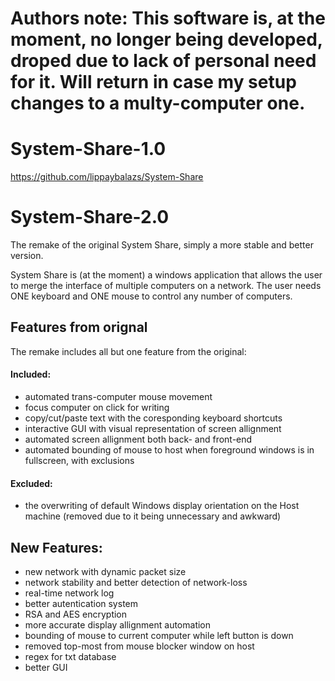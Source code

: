 # Authors note: This software is, at the moment, no longer being developed, droped due to lack of personal need for it. Will return in case my setup changes to a multy-computer one.

# System-Share-1.0
https://github.com/lippaybalazs/System-Share

# System-Share-2.0
The remake of the original System Share, simply a more stable and better version.

System Share is (at the moment) a windows application that allows the user to merge the interface of multiple computers on a network.
The user needs ONE keyboard and ONE mouse to control any number of computers.


## Features from orignal
The remake includes all but one feature from the original:
#### Included:
- automated trans-computer mouse movement
- focus computer on click for writing
- copy/cut/paste text with the coresponding keyboard shortcuts
- interactive GUI with visual representation of screen allignment
- automated screen allignment both back- and front-end
- automated bounding of mouse to host when foreground windows is in fullscreen, with exclusions
  
#### Excluded:
- the overwriting of default Windows display orientation on the Host machine (removed due to it being unnecessary and awkward)

## New Features:
- new network with dynamic packet size
- network stability and better detection of network-loss
- real-time network log
- better autentication system
- RSA and AES encryption
- more accurate display allignment automation
- bounding of mouse to current computer while left button is down
- removed top-most from mouse blocker window on host
- regex for txt database
- better GUI
